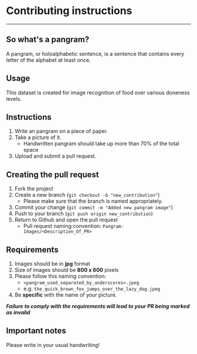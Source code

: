 # Contributing instructions

---
## So what's a pangram?
A pangram, or holoalphabetic sentence, is a sentence that contains every letter of the alphabet at least once.

## Usage
This dataset is created for image recognition of food over various doneness levels.

## Instructions

1. Write an pangram on a piece of paper.
2. Take a picture of it. 
    * Handwritten pangram should take up more than 70% of the total space
3. Upload and submit a pull request.


## Creating the pull request

1. Fork the project
2. Create a new branch (`git checkout -b "new_contribution"`)
      * Please make sure that the branch is named appropriately. 
3. Commit your change (`git commit -m "Added new pangram image"`)
4. Push to your branch (`git push origin new_contribution`)
5. Return to Github and open the pull request
      * Pull request naming convention: `Pangram-Images/<Description_Of_PR>`

## Requirements
1. Images should be in **jpg** format
2. Size of images should be **800 x 600** pixels
3. Please follow this naming convention:
     * `<pangram_used_separated_by_underscores>.jpeg`
     * e.g. `the_quick_brown_fox_jumps_over_the_lazy_dog.jpeg`
4. Be **specific** with the name of your picture.


**_Failure to comply with the requirements will lead to your PR being marked as invalid_**

## Important notes
Please write in your usual handwriting!
  
  

